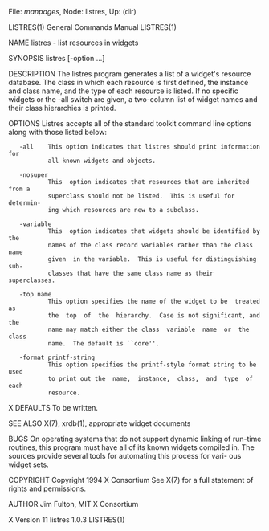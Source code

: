 File: *manpages*,  Node: listres,  Up: (dir)

LISTRES(1)                  General Commands Manual                 LISTRES(1)



NAME
       listres - list resources in widgets

SYNOPSIS
       listres [-option ...]

DESCRIPTION
       The  listres  program generates a list of a widget's resource database.
       The class in which each resource is first  defined,  the  instance  and
       class  name,  and  the type of each resource is listed.  If no specific
       widgets or the -all switch are given, a two-column list of widget names
       and their class hierarchies is printed.

OPTIONS
       Listres  accepts all of the standard toolkit command line options along
       with those listed below:

       -all    This option indicates that listres should print information for
               all known widgets and objects.

       -nosuper
               This  option indicates that resources that are inherited from a
               superclass should not be listed.  This is useful for  determin-
               ing which resources are new to a subclass.

       -variable
               This  option indicates that widgets should be identified by the
               names of the class record variables rather than the class  name
               given  in the variable.  This is useful for distinguishing sub-
               classes that have the same class name as their superclasses.

       -top name
               This option specifies the name of the widget to be  treated  as
               the  top  of  the  hierarchy.  Case is not significant, and the
               name may match either the class  variable  name  or  the  class
               name.  The default is ``core''.

       -format printf-string
               This option specifies the printf-style format string to be used
               to print out the  name,  instance,  class,  and  type  of  each
               resource.

X DEFAULTS
       To be written.

SEE ALSO
       X(7), xrdb(1), appropriate widget documents

BUGS
       On  operating  systems  that do not support dynamic linking of run-time
       routines, this program must have all of its known widgets compiled  in.
       The sources provide several tools for automating this process for vari-
       ous widget sets.

COPYRIGHT
       Copyright 1994 X Consortium
       See X(7) for a full statement of rights and permissions.

AUTHOR
       Jim Fulton, MIT X Consortium



X Version 11                     listres 1.0.3                      LISTRES(1)
